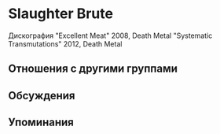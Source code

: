 # Slaughter Brute

Дискография
"Excellent Meat" 2008, Death Metal
"Systematic Transmutations" 2012, Death Metal

## Отношения с другими группами


## Обсуждения


## Упоминания

